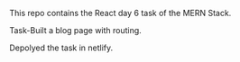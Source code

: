
This repo contains the React day 6 task of the MERN Stack.

Task-Built a blog page with routing.

Depolyed the task in netlify.